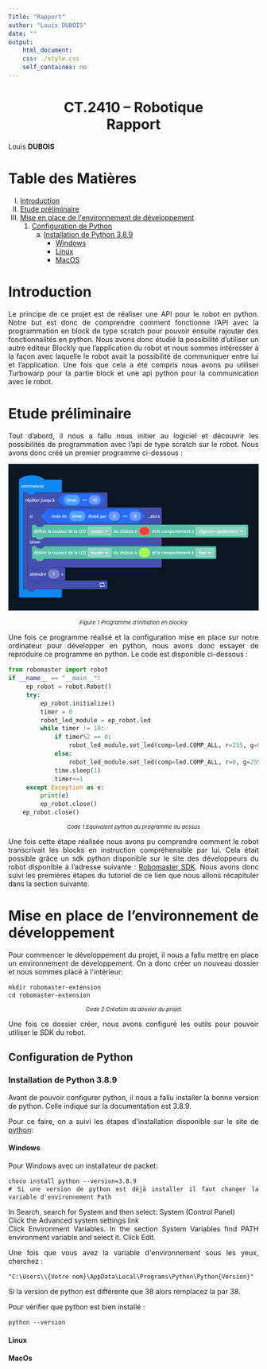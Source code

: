 ```yaml
---
Title: "Rapport"
author: "Louis DUBOIS"
date: ""
output: 
    html_document: 
    css: ./style.css
    self_containes: no
---
```

<style src="./style.css">
    * {
    text-align: justify;
}
ol {
    list-style-type: upper-roman;
}
ol ol {
    list-style-type: decimal;
}
ol ol ol {
    list-style-type: lower-alpha;
}
.center {
    text-align: center;
}
.caption {
    font-size: 11px;
    font-style: italic;
    margin: 0;
    padding: none;
}

</style>

<h1 class="center">CT.2410 – Robotique <br/> Rapport</h1>

Louis **DUBOIS**

# Table des Matières
1.   [Introduction](#introduction)
2.  [Etude préliminaire](#etude-préliminaire)
4.  [Mise en place de l'environnement de développement](#mise-en-place-de-lenvironnement-de-développement)
    1. [Configuration de Python](#configuration-de-python)
        1. [Installation de Python 3.8.9](#installation-de-python-389)
            - [Windows](#windows)
            - [Linux](#linux)
            - [MacOS](#macos)


# Introduction
Le principe de ce projet est de réaliser une API pour le robot en python. Notre but est donc de comprendre comment fonctionne l’API avec la programmation en block de type scratch pour pouvoir ensuite rajouter des fonctionnalités en python. Nous avons donc étudié la possibilité d’utiliser un autre éditeur Blockly que l’application du robot et nous sommes intéresser à la façon avec laquelle le robot avait la possibilité de communiquer entre lui et l’application. Une fois que cela a été compris nous avons pu utiliser Turbowarp pour la partie block et une api python pour la communication avec le robot.

# Etude préliminaire

Tout d’abord, il nous a fallu nous initier au logiciel et découvrir les possibilités de programmation avec l’api de type scratch sur le robot. Nous avons donc créé un premier programme ci-dessous :

![Programme d'initiation en blockly](./image/figure_1.png)
<p class="center caption">Figure 1 Programme d'initiation en blockly</p>

Une fois ce programme réalisé et la configuration mise en place sur notre ordinateur pour développer en python, nous avons donc essayer de reproduire ce programme en python. Le code est disponible ci-dessous :  

```python
from robomaster import robot
if __name__ == "__main__":
     ep_robot = robot.Robot()
     try:
         ep_robot.initialize()
         timer = 0 
         robot_led_module = ep_robot.led
         while timer != 10:
             if timer%2 == 0:
                 robot_led_module.set_led(comp=led.COMP_ALL, r=255, g=0, b=0, effect=led.EFFECT_ON)
             else:
                 robot_led_module.set_led(comp=led.COMP_ALL, r=0, g=255, b=0, effect=led.EFFECT_ON)
             time.sleep(1)
             timer+=1
     except Exception as e:
         print(e)
         ep_robot.close()
    ep_robot.close()
```
<p class="center caption">Code 1 Equivalent python du programme du dessus</p>

Une fois cette étape réalisée nous avons pu comprendre comment le robot transcrivait les blocks en instruction compréhensible par lui. Cela était possible grâce un sdk python disponible sur le site des développeurs du robot disponible à l’adresse suivante : [Robomaster SDK](http://robomaster-dev.readthedocs.io/en/latest/). Nous avons donc suivi les premières étapes du tutoriel de ce lien que nous allons récapituler dans la section suivante.

# Mise en place de l’environnement de développement
Pour commencer le développement du projet, il nous a fallu mettre en place un environnement de développement. On a donc créer un nouveau dossier et nous sommes placé à l'intérieur:

```shell
mkdir robomaster-extension
cd robomaster-extension
```
<p class="center caption">Code 2 Création du dossier du projet</p>

Une fois ce dossier créer, nous avons configuré les outils pour pouvoir utiliser le SDK du robot.

## Configuration de Python

### Installation de Python 3.8.9
Avant de pouvoir configurer python, il nous a fallu installer la bonne version de python. Celle indiqué sur la documentation est 3.8.9.

Pour ce faire, on a suivi les étapes d'installation disponible sur le site de [python](http://python.org):

#### Windows
Pour Windows avec un installateur de packet:
```shell
choco install python --version=3.8.9
# Si une version de python est déjà installer il faut changer la variable d'environnement Path
```
In Search, search for System and then select: System (Control Panel)<br/>
Click the Advanced system settings link<br/>
Click Environment Variables. In the section System Variables find PATH environment variable and select it. Click Edit.

Une fois que vous avez la variable d'environnement sous les yeux, cherchez : 
```
"C:\Users\\{Votre nom}\AppData\Local\Programs\Python\Python{Version}"
```
Si la version de python est différente que 38 alors remplacez la par 38.
 
Pour vérifier que python est bien installé :

```shell
python --version
```

#### Linux



#### MacOs

